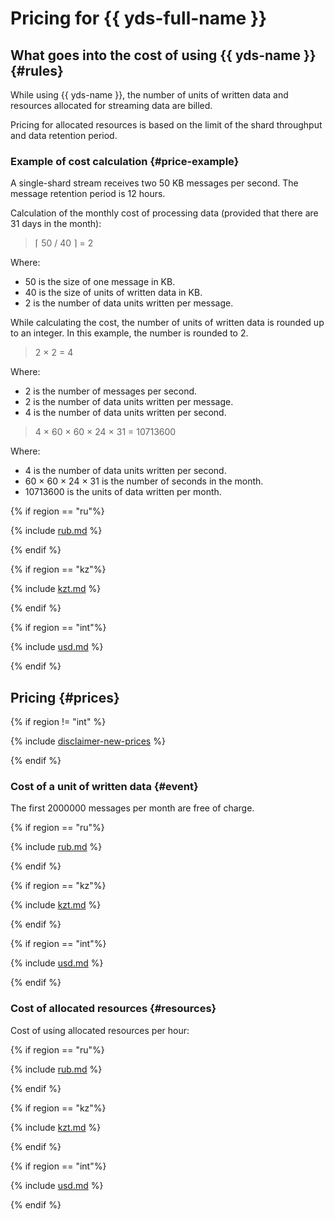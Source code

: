 # Pricing for {{ yds-full-name }}

## What goes into the cost of using {{ yds-name }} {#rules}

While using {{ yds-name }}, the number of units of written data and resources allocated for streaming data are billed.

Pricing for allocated resources is based on the limit of the shard throughput and data retention period.

### Example of cost calculation {#price-example}

A single-shard stream receives two 50 KB messages per second. The message retention period is 12 hours.

Calculation of the monthly cost of processing data (provided that there are 31 days in the month):
> &lceil; 50 / 40 &rceil; = 2

Where:
* 50 is the size of one message in KB.
* 40 is the size of units of written data in KB.
* 2 is the number of data units written per message.

While calculating the cost, the number of units of written data is rounded up to an integer. In this example, the number is rounded to 2.

> 2 × 2 = 4

Where:
* 2 is the number of messages per second.
* 2 is the number of data units written per message.
* 4 is the number of data units written per second.

> 4 × 60 × 60 × 24 × 31 = 10713600

Where:
* 4 is the number of data units written per second.
* 60 × 60 × 24 × 31 is the number of seconds in the month.
* 10713600 is the units of data written per month.

{% if region == "ru"%}

{% include [rub.md](../_pricing/data-streams/rub-example.md) %}

{% endif %}

{% if region == "kz"%}

{% include [kzt.md](../_pricing/data-streams/kzt-example.md) %}

{% endif %}

{% if region == "int"%}

{% include [usd.md](../_pricing/data-streams/usd-example.md) %}

{% endif %}

## Pricing {#prices}

{% if region != "int" %}

{% include [disclaimer-new-prices](../_pricing/disclaimer-new-prices.md) %}

{% endif %}

### Cost of a unit of written data {#event}

The first 2000000 messages per month are free of charge.

{% if region == "ru"%}

{% include [rub.md](../_pricing/data-streams/rub-event.md) %}

{% endif %}

{% if region == "kz"%}

{% include [kzt.md](../_pricing/data-streams/kzt-event.md) %}

{% endif %}

{% if region == "int"%}

{% include [usd.md](../_pricing/data-streams/usd-event.md) %}

{% endif %}

### Cost of allocated resources {#resources}

Cost of using allocated resources per hour:

{% if region == "ru"%}

{% include [rub.md](../_pricing/data-streams/rub-resources.md) %}

{% endif %}

{% if region == "kz"%}

{% include [kzt.md](../_pricing/data-streams/kzt-resources.md) %}

{% endif %}

{% if region == "int"%}

{% include [usd.md](../_pricing/data-streams/usd-resources.md) %}

{% endif %}
